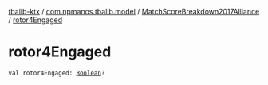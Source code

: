 [tbalib-ktx](../../index.md) / [com.npmanos.tbalib.model](../index.md) / [MatchScoreBreakdown2017Alliance](index.md) / [rotor4Engaged](./rotor4-engaged.md)

# rotor4Engaged

`val rotor4Engaged: `[`Boolean`](https://kotlinlang.org/api/latest/jvm/stdlib/kotlin/-boolean/index.html)`?`